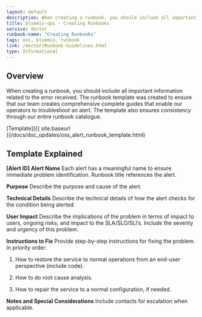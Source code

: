 ```yaml
---
layout: default
description: When creating a runbook, you should include all important information related to the error received.
title: bluemix-ops - Creating Runbooks
service: doctor
runbook-name: "Creating Runbooks"
tags: oss, bluemix, runbook
link: /doctor/Runbook-Guidelines.html
type: Informational
---
```


## Overview

When creating a runbook, you should include all important information related to the error received. The runbook template was created to ensure that our team creates comprehensive complete guides that enable our operators to troubleshoot an alert. The template also ensures consistency through our entire runbook catalogue.

[Template]({{ site.baseurl }}/docs/doc_updates/oss_alert_runbook_template.html)

## Template Explained

**[Alert ID] Alert Name**
Each alert has a meaningful name to ensure immediate problem identification. Runbook title references the alert.

**Purpose**
Describe the purpose and cause of the alert.

**Technical Details**
Describe the technical details of how the alert checks for the condition being alerted.

**User Impact**
Describe the implications of the problem in terms of impact to users, ongoing risks, and impact to the SLA/SLO/SLI’s. Include the severity and urgency of this problem.

**Instructions to Fix**
Provide step-by-step instructions for fixing the problem. In priority order:

1. How to restore the service to normal operations from an end-user perspective (include code).

2. How to do root cause analysis.

3. How to repair the service to a normal configuration, if needed.

**Notes and Special Considerations**
Include contacts for escalation when applicable.
